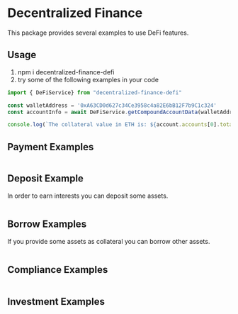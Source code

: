 # Decentralized Finance
This package provides several examples to use DeFi features.

## Usage

1. npm i decentralized-finance-defi
2. try some of the following examples in your code


```ts
import { DeFiService} from "decentralized-finance-defi"

const walletAddress = '0xA63CD0d627c34Ce3958c4a82E6bB12F7b9C1c324'
const accountInfo = await DeFiService.getCompoundAccountData(walletAddress as string)

console.log(`The collateral value in ETH is: ${account.accounts[0].total_collateral_value_in_eth.value}.`)

```

## Payment Examples
```ts

```

## Deposit Example
In order to earn interests you can deposit some assets.
```ts

```

## Borrow Examples
If you provide some assets as collateral you can borrow other assets.
```ts

```

## Compliance Examples
```ts

```

## Investment Examples
```ts

```


